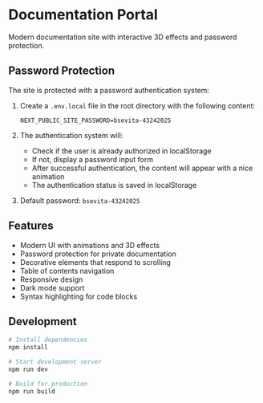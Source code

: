 # Documentation Portal

Modern documentation site with interactive 3D effects and password protection.

## Password Protection

The site is protected with a password authentication system:

1. Create a `.env.local` file in the root directory with the following content:
   ```
   NEXT_PUBLIC_SITE_PASSWORD=bsevita-43242025
   ```
   
2. The authentication system will:
   - Check if the user is already authorized in localStorage
   - If not, display a password input form
   - After successful authentication, the content will appear with a nice animation
   - The authentication status is saved in localStorage
   
3. Default password: `bsevita-43242025`

## Features

- Modern UI with animations and 3D effects
- Password protection for private documentation
- Decorative elements that respond to scrolling
- Table of contents navigation
- Responsive design
- Dark mode support
- Syntax highlighting for code blocks

## Development

```bash
# Install dependencies
npm install

# Start development server
npm run dev

# Build for production
npm run build
``` 